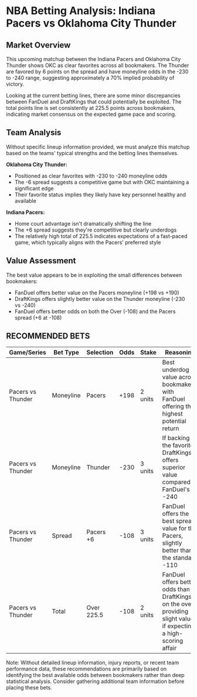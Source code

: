 # NBA Betting Analysis: Indiana Pacers vs Oklahoma City Thunder

## Market Overview

This upcoming matchup between the Indiana Pacers and Oklahoma City Thunder shows OKC as clear favorites across all bookmakers. The Thunder are favored by 6 points on the spread and have moneyline odds in the -230 to -240 range, suggesting approximately a 70% implied probability of victory.

Looking at the current betting lines, there are some minor discrepancies between FanDuel and DraftKings that could potentially be exploited. The total points line is set consistently at 225.5 points across bookmakers, indicating market consensus on the expected game pace and scoring.

## Team Analysis

Without specific lineup information provided, we must analyze this matchup based on the teams' typical strengths and the betting lines themselves.

**Oklahoma City Thunder:**
- Positioned as clear favorites with -230 to -240 moneyline odds
- The -6 spread suggests a competitive game but with OKC maintaining a significant edge
- Their favorite status implies they likely have key personnel healthy and available

**Indiana Pacers:**
- Home court advantage isn't dramatically shifting the line
- The +6 spread suggests they're competitive but clearly underdogs
- The relatively high total of 225.5 indicates expectations of a fast-paced game, which typically aligns with the Pacers' preferred style

## Value Assessment

The best value appears to be in exploiting the small differences between bookmakers:
- FanDuel offers better value on the Pacers moneyline (+198 vs +190)
- DraftKings offers slightly better value on the Thunder moneyline (-230 vs -240)
- FanDuel offers better odds on both the Over (-108) and the Pacers spread (+6 at -108)

## RECOMMENDED BETS

| Game/Series | Bet Type | Selection | Odds | Stake | Reasoning |
|-------------|----------|-----------|------|-------|-----------|
| Pacers vs Thunder | Moneyline | Pacers | +198 | 2 units | Best underdog value across bookmakers, with FanDuel offering the highest potential return |
| Pacers vs Thunder | Moneyline | Thunder | -230 | 3 units | If backing the favorite, DraftKings offers superior value compared to FanDuel's -240 |
| Pacers vs Thunder | Spread | Pacers +6 | -108 | 3 units | FanDuel offers the best spread value for the Pacers, slightly better than the standard -110 |
| Pacers vs Thunder | Total | Over 225.5 | -108 | 2 units | FanDuel offers better odds than DraftKings on the over, providing slight value if expecting a high-scoring affair |

Note: Without detailed lineup information, injury reports, or recent team performance data, these recommendations are primarily based on identifying the best available odds between bookmakers rather than deep statistical analysis. Consider gathering additional team information before placing these bets.